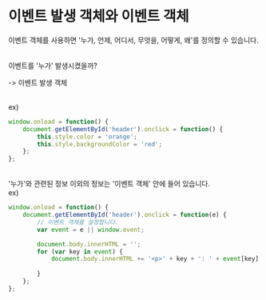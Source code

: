 # 이벤트 발생 객체와 이벤트 객체

이벤트 객체를 사용하면 '누가, 언제, 어디서, 무엇을, 어떻게, 왜'를 정의할 수 있습니다.

<br>
이벤트를 '누가' 발생시켰을까?

-> 이벤트 발생 객체

<br>
ex)

```javascript
window.onload = function() {
	document.getElementById('header').onclick = function() {
		this.style.color = 'orange';
		this.style.backgroundColor = 'red';
	};
};
```

<br>
'누가'와 관련된 정보 이외의 정보는 '이벤트 객체' 안에 들어 있습니다.

<br>
ex)

```javascript
window.onload = function() {
	document.getElementById('header').onclick = function(e) {
		// 이벤트 객체를 설정합니다.
		var event = e || window.event;

		document.body.innerHTML = '';
		for (var key in event) {
			document.body.innerHTML += '<p>' + key + ': ' + event[key] + '</p>'
			
		}
	};
};
```
